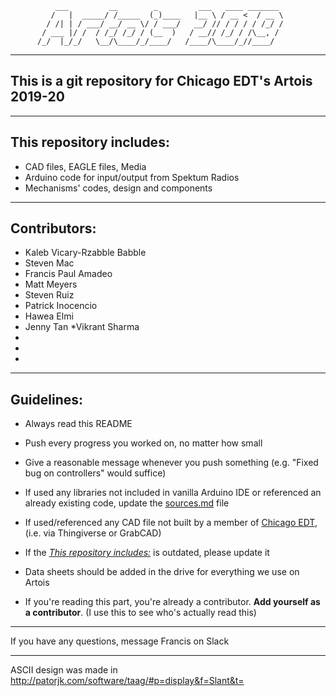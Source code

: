 


              ___         __        _         ___   ____ _______ 
             /   |  _____/ /_____  (_)____   |__ \ / __ <  / __ \
            / /| | / ___/ __/ __ \/ / ___/   __/ // / / / / /_/ /
           / ___ |/ /  / /_/ /_/ / (__  )   / __// /_/ / /\__, / 
          /_/  |_/_/   \__/\____/_/____/   /____/\____/_//____/  
*******************************************************************************************************************************
   
                                                       
## This is a git repository for Chicago EDT's Artois 2019-20
_______________________________________________________________________________________________________________________________
## This repository includes:
* CAD files, EAGLE files, Media
* Arduino code for input/output from Spektum Radios
* Mechanisms' codes, design and components
_______________________________________________________________________________________________________________________________
## Contributors:
* Kaleb Vicary-Rzabble Babble
* Steven Mac
* Francis Paul Amadeo
* Matt Meyers
* Steven Ruiz
* Patrick Inocencio
* Hawea Elmi
* Jenny Tan
*Vikrant Sharma
*
*
*
_______________________________________________________________________________________________________________________________
## Guidelines:

* Always read this README

* Push every progress you worked on, no matter how small

* Give a reasonable message whenever you push something (e.g. "Fixed bug on controllers" would suffice)

* If used any libraries not included in vanilla Arduino IDE or referenced an already existing code, update the [sources.md](sources.md) file

* If used/referenced any CAD file not built by a member of [Chicago EDT](https://chicagoedt.org), (i.e. via Thingiverse or GrabCAD) 
 
* If the [*This repository includes:*](README.md#this-repository-includes) is outdated, please update it

* Data sheets should be added in the drive for everything we use on Artois

* If you're reading this part, you're already a contributor. **Add yourself as a contributor**. (I use this to see who's actually read this)
_______________________________________________________________________________________________________________________________
If you have any questions, message Francis on Slack
_______________________________________________________________________________________________________________________________
ASCII design was made in http://patorjk.com/software/taag/#p=display&f=Slant&t=

